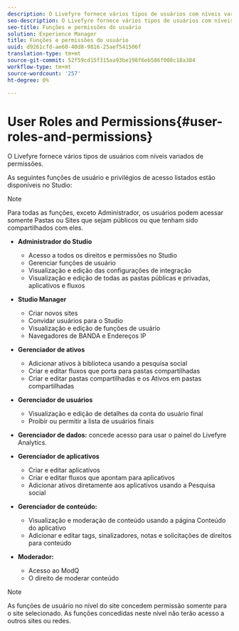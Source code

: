 ```yaml
---
description: O Livefyre fornece vários tipos de usuários com níveis variados de permissões.
seo-description: O Livefyre fornece vários tipos de usuários com níveis variados de permissões.
seo-title: Funções e permissões do usuário
solution: Experience Manager
title: Funções e permissões do usuário
uuid: d9261cfd-ae60-40d8-9816-25aef541506f
translation-type: tm+mt
source-git-commit: 52f59cd15f315aa93be198f6eb586f008c18a384
workflow-type: tm+mt
source-wordcount: '257'
ht-degree: 0%

---
```



# User Roles and Permissions{#user-roles-and-permissions}

O Livefyre fornece vários tipos de usuários com níveis variados de permissões.

As seguintes funções de usuário e privilégios de acesso listados estão disponíveis no Studio:

>[!NOTE]
>
>Para todas as funções, exceto Administrador, os usuários podem acessar somente Pastas ou Sites que sejam públicos ou que tenham sido compartilhados com eles.

* **Administrador do Studio**
   * Acesso a todos os direitos e permissões no Studio
   * Gerenciar funções de usuário
   * Visualização e edição das configurações de integração
   * Visualização e edição de todas as pastas públicas e privadas, aplicativos e fluxos

* **Studio Manager**
   * Criar novos sites
   * Convidar usuários para o Studio
   * Visualização e edição de funções de usuário
   * Navegadores de BANDA e Endereços IP

* **Gerenciador de ativos**
   * Adicionar ativos à biblioteca usando a pesquisa social
   * Criar e editar fluxos que porta para pastas compartilhadas
   * Criar e editar pastas compartilhadas e os Ativos em pastas compartilhadas

* **Gerenciador de usuários**
   * Visualização e edição de detalhes da conta do usuário final
   * Proibir ou permitir a lista de usuários finais

* **Gerenciador de dados:** concede acesso para usar o painel do Livefyre Analytics.
* **Gerenciador de aplicativos**
   * Criar e editar aplicativos
   * Criar e editar fluxos que apontam para aplicativos
   * Adicionar ativos diretamente aos aplicativos usando a Pesquisa social

* **Gerenciador de conteúdo:**
   * Visualização e moderação de conteúdo usando a página Conteúdo do aplicativo
   * Adicionar e editar tags, sinalizadores, notas e solicitações de direitos para conteúdo

* **Moderador:**
   * Acesso ao ModQ
   * O direito de moderar conteúdo

>[!NOTE]
>
>As funções de usuário no nível do site concedem permissão somente para o site selecionado. As funções concedidas neste nível não terão acesso a outros sites ou redes.
